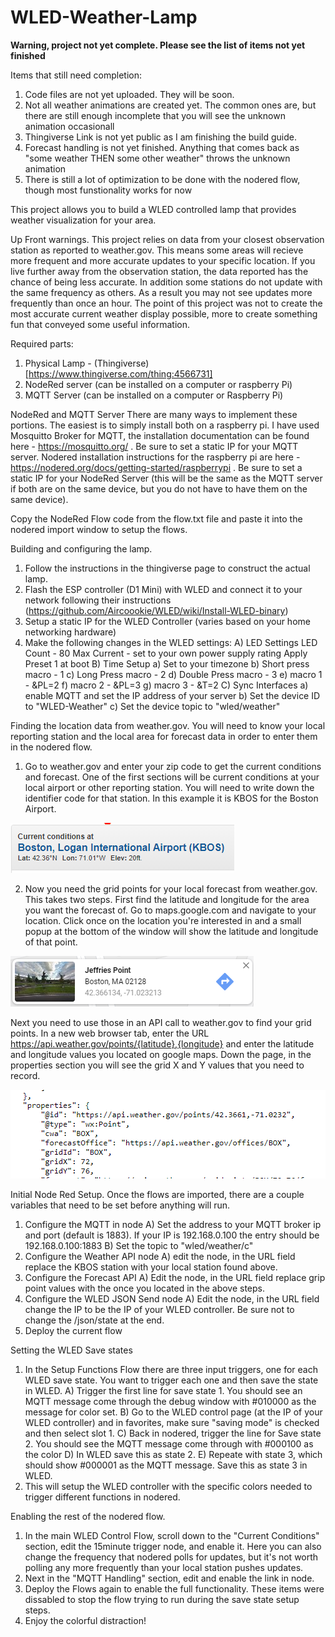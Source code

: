 # WLED-Weather-Lamp

**Warning, project not yet complete. Please see the list of items not yet finished**

Items that still need completion:
1. Code files are not yet uploaded. They will be soon. 
2. Not all weather animations are created yet. The common ones are, but there are still enough incomplete that you will see the unknown animation occasionall
3. Thingiverse Link is not yet public as I am finishing the build guide. 
4. Forecast handling is not yet finished. Anything that comes back as "some weather THEN some other weather" throws the unknown animation
5. There is still a lot of optimization to be done with the nodered flow, though most funstionality works for now


This project allows you to build a WLED controlled lamp that provides weather visualization for your area. 

Up Front warnings. 
This project relies on data from your closest observation station as reported to weather.gov. This means some areas will recieve more frequent and more accurate updates to your specific location. If you live further away from the observation station, the data reported has the chance of being less accurate. In addition some stations do not update with the same frequency as others. As a result you may not see updates more frequently than once an hour. The point of this project was not to create the most accurate current weather display possible, more to create something fun that conveyed some useful information. 

Required parts:
1. Physical Lamp - (Thingiverse)[https://www.thingiverse.com/thing:4566731]
2. NodeRed server (can be installed on a computer or raspberry Pi)
3. MQTT Server (can be installed on a computer or Raspberry Pi)

NodeRed and MQTT Server
There are many ways to implement these portions. The easiest is to simply install both on a raspberry pi. 
I have used Mosquitto Broker for MQTT, the installation documentation can be found here - https://mosquitto.org/ . Be sure to set a static IP for your MQTT server. 
Nodered installation instructions for the raspberry pi are here - https://nodered.org/docs/getting-started/raspberrypi . Be sure to set a static IP for your NodeRed Server (this will be the same as the MQTT server if both are on the same device, but you do not have to have them on the same device). 

Copy the NodeRed Flow code from the flow.txt file and paste it into the nodered import window to setup the flows. 

Building and configuring the lamp. 
1. Follow the instructions in the thingiverse page to construct the actual lamp. 
2. Flash the ESP controller (D1 Mini) with WLED and connect it to your network following their instructions (https://github.com/Aircoookie/WLED/wiki/Install-WLED-binary)
3. Setup a static IP for the WLED Controller (varies based on your home networking hardware)
4. Make the following changes in the WLED settings:
  A) LED Settings
     LED Count - 80
     Max Current - set to your own power supply rating
     Apply Preset 1 at boot
   B) Time Setup
    a) Set to your timezone
    b) Short press macro - 1
    c) Long Press macro - 2
    d) Double Press macro - 3
    e) macro 1 - &PL=2
    f) macro 2 - &PL=3
    g) macro 3 - &T=2
  C) Sync Interfaces
    a) enable MQTT and set the IP address of your server
    b) Set the device ID to "WLED-Weather"
    c) Set the device topic to "wled/weather"

Finding the location data from weather.gov. 
You will need to know your local reporting station and the local area for forecast data in order to enter them in the nodered flow. 
1. Go to weather.gov and enter your zip code to get the current conditions and forecast. One of the first sections will be current conditions at your local airport or other reporting station. You will need to write down the identifier code for that station. In this example it is KBOS for the Boston Airport. 

![image](https://github.com/cegan09/WLED-Weather-Lamp/blob/master/pictures/local%20station.PNG)

2. Now you need the grid points for your local forecast from weather.gov. This takes two steps. First find the latitude and longitude for the area you want the forecast of. Go to maps.google.com and navigate to your location. Click once on the location you're interested in and a small popup at the bottom of the window will show the latitude and longitude of that point. 

![image](https://github.com/cegan09/WLED-Weather-Lamp/blob/master/pictures/lat%20long.PNG)

Next you need to use those in an API call to weather.gov to find your grid points. In a new web browser tab, enter the URL https://api.weather.gov/points/{latitude},{longitude} and enter the latitude and longitude values you located on google maps. Down the page, in the properties section you will see the grid X and Y values that you need to record.

![image](https://github.com/cegan09/WLED-Weather-Lamp/blob/master/pictures/grid%20points.PNG)


Initial Node Red Setup. 
Once the flows are imported, there are a couple variables that need to be set before anything will run. 
1. Configure the MQTT in node
  A) Set the address to your MQTT broker ip and port (default is 1883). If your IP is 192.168.0.100 the entry should be 192.168.0.100:1883
  B) Set the topic to "wled/weather/c"
2. Configure the Weather API node
  A) edit the node, in the URL field replace the KBOS station with your local station found above. 
3. Configure the Forecast API
  A) Edit the node, in the URL field replace grip point values with the once you located in the above steps. 
4. Configure the WLED JSON Send node
  A) Edit the node, in the URL field change the IP to be the IP of your WLED controller. Be sure not to change the /json/state at the end. 
5. Deploy the current flow


Setting the WLED Save states
1. In the Setup Functions Flow there are three input triggers, one for each WLED save state. You want to trigger each one and then save the state in WLED. 
  A) Trigger the first line for save state 1. You should see an MQTT message come through the debug window with #010000 as the message for color set. 
  B) Go to the WLED control page (at the IP of your WLED controller) and in favorites, make sure "saving mode" is checked and then select slot 1. 
  C) Back in nodered, trigger the line for Save state 2. You should see the MQTT message come through with #000100 as the color
  D) In WLED save this as state 2. 
  E) Repeate with state 3, which should show #000001 as the MQTT message. Save this as state 3 in WLED. 
2. This will setup the WLED controller with the specific colors needed to trigger different functions in nodered. 

Enabling the rest of the nodered flow. 
1. In the main WLED Control Flow, scroll down to the "Current Conditions" section, edit the 15minute trigger node, and enable it. Here you can also change the frequency that nodered polls for updates, but it's not worth polling any more frequently than your local station pushes updates. 
2. Next in the "MQTT Handling" section, edit and enable the link in node. 
3. Deploy the Flows again to enable the full functionality. These items were dissabled to stop the flow trying to run during the save state setup steps. 
4. Enjoy the colorful distraction!

 
